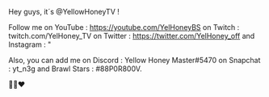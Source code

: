 Hey guys, it´s @YellowHoneyTV !

Follow me on YouTube : https://youtube.com/YelHoneyBS
on Twitch : twitch.com/YelHoney_TV
on Twitter : https://twitter.com/YelHoney_off
and Instagram : "

Also, you can add me on Discord : Yellow Honey Master#5470
on Snapchat : yt_n3g
and Brawl Stars : #88P0R800V.

❤

<!---
YellowHoneyTV/YellowHoneyTV is a ✨ special ✨ repository because its `README.md` (this file) appears on your GitHub profile.
You can click the Preview link to take a look at your changes.
--->
